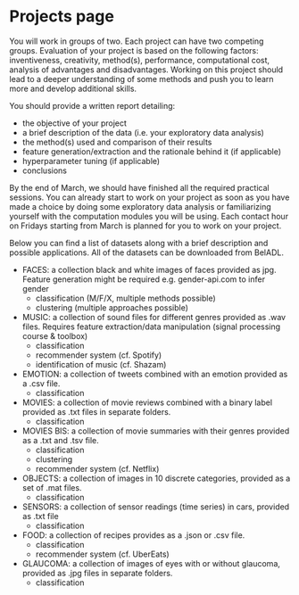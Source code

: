 # Projects page
You will work in groups of two. Each project can have two competing groups. Evaluation of your project is based on the following factors: inventiveness, creativity, method(s), performance, computational cost, analysis of advantages and disadvantages. Working on this project should lead to a deeper understanding of some methods and push you to learn more and develop additional skills.

You should provide a written report detailing: 
* the objective of your project
* a brief description of the data (i.e. your exploratory data analysis)
* the method(s) used and comparison of their results
* feature generation/extraction and the rationale behind it (if applicable)
* hyperparameter tuning (if applicable)
* conclusions

By the end of March, we should have finished all the required practical sessions. You can already start to work on your project as soon as you have made a choice by doing some exploratory data analysis or familiarizing yourself with the computation modules you will be using. Each contact hour on Fridays starting from March is planned for you to work on your project. 

Below you can find a list of datasets along with a brief description and possible applications. All of the datasets can be downloaded from BelADL.
* FACES: a collection black and white images of faces provided as jpg. Feature generation might be required e.g. gender-api.com to infer gender
    - classification (M/F/X, multiple methods possible)
    - clustering (multiple approaches possible)
* MUSIC: a collection of sound files for different genres provided as .wav files. Requires feature extraction/data manipulation (signal processing course & toolbox)
    - classification
    - recommender system (cf. Spotify)
    - identification of music (cf. Shazam)
* EMOTION: a collection of tweets combined with an emotion provided as a .csv file.
    - classification
* MOVIES: a collection of movie reviews combined with a binary label provided as .txt files in separate folders. 
    - classification
* MOVIES BIS: a collection of movie summaries with their genres provided as a .txt and .tsv file.
    - classification
    - clustering
    - recommender system (cf. Netflix)
* OBJECTS: a collection of images in 10 discrete categories, provided as a set of .mat files.
    - classification
* SENSORS: a collection of sensor readings (time series) in cars, provided as .txt file
    - classification
* FOOD: a collection of recipes provides as a .json or .csv file.
    - classification
    - recommender system (cf. UberEats)
* GLAUCOMA: a collection of images of eyes with or without glaucoma, provided as .jpg files in separate folders.
    - classification
